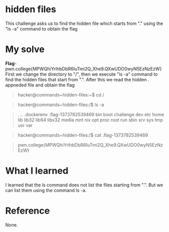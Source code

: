 # hidden files
This challenge asks us to find the hidden file which starts from "." using the "ls -a" command to obtain the flag
# My solve
**Flag**- pwn.college{MPWQhiYrlhbDbR6IuTmi2Q_Xhe9.QXwUDO0wyN5EzNzEzW}
 First we change the directory to "/", then we execute "ls -a" command to find the hidden files that start from ".".
 After this we read the hidden . appneded file and obtain the flag

>hacker@commands~hidden-files:~$ cd /

>hacker@commands~hidden-files:/$ ls -a

>.  ..  .dockerenv  .flag-1373782539469  bin  boot  challenge  dev  etc  home  lib  lib32  lib64  libx32  media  mnt  nix  opt  proc  root  run  sbin  srv  sys  tmp  usr  var

>hacker@commands~hidden-files:/$ cat .flag-1373782539469

>pwn.college{MPWQhiYrlhbDbR6IuTmi2Q_Xhe9.QXwUDO0wyN5EzNzEzW}

# What I learned
I learned that the ls command does not list the files starting from ".". But we can list them using the command ls -a.
# Reference
None.
